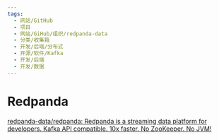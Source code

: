 ```yaml
---
tags:
  - 网站/GitHub
  - 项目
  - 网站/GiHub/组织/redpanda-data
  - 分类/收集箱
  - 开发/后端/分布式
  - 开源/软件/Kafka
  - 开发/后端
  - 开发/数据
---
```


# Redpanda

[redpanda-data/redpanda: Redpanda is a streaming data platform for developers. Kafka API compatible. 10x faster. No ZooKeeper. No JVM!](https://github.com/redpanda-data/redpanda)
